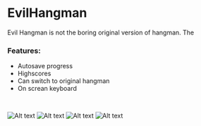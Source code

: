 # EvilHangman

Evil Hangman is not the boring original version of hangman. The 
### Features:
*	Autosave progress
*	Highscores
*	Can switch to original hangman
*	On screan keyboard
<br/>

![Alt text](http://s11.postimg.org/6i2n16jkz/20151106_191006.jpg)
![Alt text](http://s8.postimg.org/scrohmvlx/2015_11_06_17_11_59.jpg)
![Alt text](http://s16.postimg.org/ze5afqo0l/20151106_191454.jpg)
![Alt text](http://s10.postimg.org/9lotg5qrd/2015_11_06_17_15_07.jpg)
